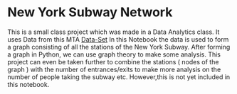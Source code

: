 # New York Subway Network
This is a small class project which was made in a Data Analytics class. It uses Data from this MTA [Data-Set](https://data.cityofnewyork.us/Transportation/Subway-Stations/arq3-7z49)
In this Notebook the data is used to form a graph consisting of all the stations of the New York Subway. After forming a graph in Python, we can use graph theory to make some analysis.
This project can even be taken further to combine the stations ( nodes of the graph ) with the number of entrances/exits to make more analysis on the number of people taking the subway etc. However,this is not yet included in this notebook.
